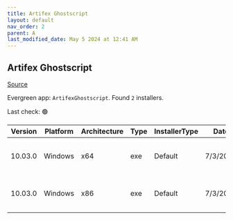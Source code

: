 ```yaml
---
title: Artifex Ghostscript
layout: default
nav_order: 2
parent: A
last_modified_date: May 5 2024 at 12:41 AM
---
```


## Artifex Ghostscript

[Source](https://www.ghostscript.com/)

Evergreen app: `ArtifexGhostscript`. Found `2` installers.

Last check: 🟢

| Version | Platform | Architecture | Type | InstallerType | Date     | Size     | URI                                                                                                                                                                                              |
| ------- | -------- | ------------ | ---- | ------------- | -------- | -------- | ------------------------------------------------------------------------------------------------------------------------------------------------------------------------------------------------ |
| 10.03.0 | Windows  | x64          | exe  | Default       | 7/3/2024 | 64553528 | [https://github.com/ArtifexSoftware/ghostpdl-downloads/releases/download/gs10030/gs10030w64.exe](https://github.com/ArtifexSoftware/ghostpdl-downloads/releases/download/gs10030/gs10030w64.exe) |
| 10.03.0 | Windows  | x86          | exe  | Default       | 7/3/2024 | 52675624 | [https://github.com/ArtifexSoftware/ghostpdl-downloads/releases/download/gs10030/gs10030w32.exe](https://github.com/ArtifexSoftware/ghostpdl-downloads/releases/download/gs10030/gs10030w32.exe) |
